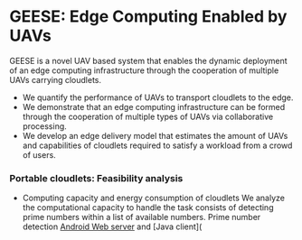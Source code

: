 # GEESE: Edge Computing Enabled by UAVs
GEESE is a novel UAV based system that enables the dynamic deployment of an edge computing infrastructure through the cooperation of multiple UAVs carrying cloudlets.
 
 * We quantify the performance of UAVs to transport cloudlets to the edge.
 * We demonstrate that an edge computing infrastructure can be formed through the cooperation of multiple types of UAVs via collaborative processing.
 * We develop an edge delivery model that estimates the amount of UAVs and capabilities of cloudlets required to satisfy a workload from a crowd of users.

### Portable cloudlets: Feasibility analysis ###

* Computing capacity and energy consumption of cloudlets
We analyze the computational capacity to handle the task consists of detecting prime numbers within a list of available numbers.
Prime number detection [Android Web server](https://github.com/mobile-cloud-computing/GEESE/blob/main/AndServer_With_Battery_Log.zip/ "Android Web server") and [Java client](
